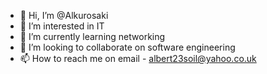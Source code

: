 - 👋 Hi, I’m @Alkurosaki
- 👀 I’m interested in IT
- 🌱 I’m currently learning networking
- 💞️ I’m looking to collaborate on software engineering
- 📫 How to reach me on email - albert23soil@yahoo.co.uk

<!---
Alkurosaki/Alkurosaki is a ✨ special ✨ repository because its `README.md` (this file) appears on your GitHub profile.
You can click the Preview link to take a look at your changes.
--->
